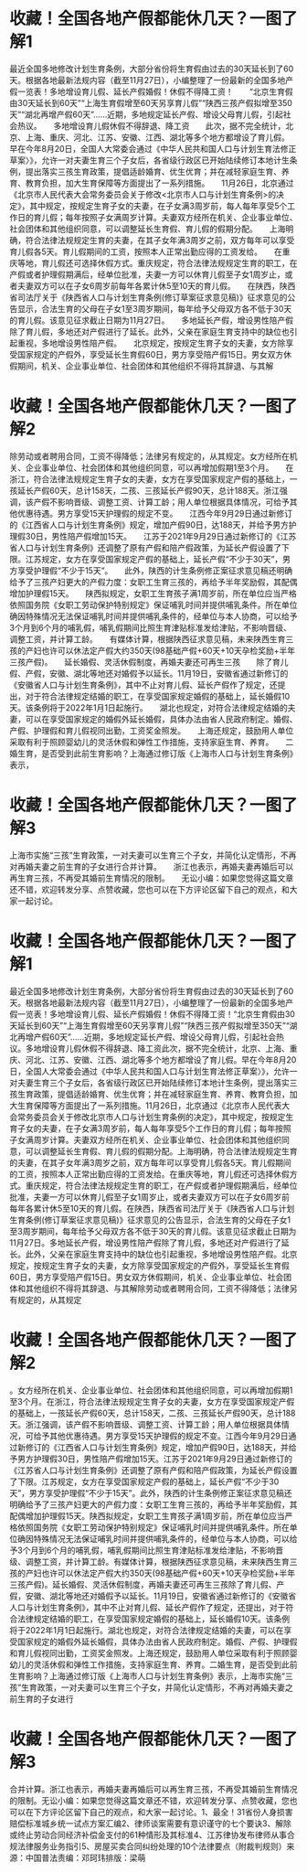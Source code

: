 # 收藏！全国各地产假都能休几天？一图了解1

 最近全国多地修改计划生育条例，大部分省份将生育假由过去的30天延长到了60天。根据各地最新法规内容（截至11月27日），小编整理了一份最新的全国多地产假一览表！多地增设育儿假、延长产假婚假！休假不得降工资！　　“北京生育假由30天延长到60天”“上海生育假增至60天另享育儿假”“陕西三孩产假拟增至350天”“湖北再增产假60天”……近期，多地规定延长产假、增设父母育儿假，引起社会热议。　　多地增设育儿假休假不得辞退、降工资　　此次，据不完全统计，北京、上海、重庆、河北、江苏、安徽、江西、湖北等多个地方都增设了育儿假。　　早在今年8月20日，全国人大常委会通过《中华人民共和国人口与计划生育法修正草案〉》，允许一对夫妻生育三个子女后，各省级行政区已开始陆续修订本地计生条例，提出落实三孩生育政策，提倡适龄婚育、优生优育；并在减轻家庭生育、养育、教育负担，加大生育保障等方面提出了一系列措施。　　11月26日，北京通过《北京市人民代表大会常务委员会关于修改&lt;北京市人口与计划生育条例&gt;的决定》，其中规定，按规定生育子女的夫妻，在子女满3周岁前，每人每年享受5个工作日的育儿假；每年按照子女满周岁计算。夫妻双方经所在机关、企业事业单位、社会团体和其他组织同意，可以调整延长生育假、育儿假的假期分配。　　上海明确，符合法律法规规定生育的夫妻，在其子女年满3周岁之前，双方每年可以享受育儿假各5天。育儿假期间的工资，按照本人正常出勤应得的工资发给。　　在重庆等地，育儿假还可选择休假方式。重庆规定，符合法律法规规定生育的职工，在产假或者护理假期满后，经单位批准，夫妻一方可以休育儿假至子女1周岁止，或者夫妻双方可以在子女6周岁前每年各累计休5至10天的育儿假。　　在陕西，陕西省司法厅关于《陕西省人口与计划生育条例(修订草案征求意见稿)》征求意见的公告显示，合法生育的父母在子女1至3周岁期间，每年给予父母双方各不低于30天的育儿假。该意见征求截止日期为11月27日。　　多地延长产假，增设男性陪产假　　除了育儿假，多地还对产假进行了延长。此外，父亲在家庭生育支持中的缺位也引起重视，多地增设男性陪产假。　　北京规定，按规定生育子女的夫妻，女方除享受国家规定的产假外，享受延长生育假60日，男方享受陪产假15日。男女双方休假期间，机关、企业事业单位、社会团体和其他组织不得将其辞退、与其解

# 收藏！全国各地产假都能休几天？一图了解2

除劳动或者聘用合同，工资不得降低；法律另有规定的，从其规定。女方经所在机关、企业事业单位、社会团体和其他组织同意，可以再增加假期1至3个月。　　在浙江，符合法律法规规定生育子女的夫妻，女方在享受国家规定产假的基础上，一孩延长产假60天，总计158天，二孩、三孩延长产假90天，总计188天。浙江强调，该产假不影响晋级、调整工资、计算工龄；用人单位根据具体情况，可给予其他优惠待遇。男方享受15天护理假的规定不变。　　江西今年9月29日通过新修订的《江西省人口与计划生育条例》规定，增加产假90日，达188天，并给予男方护理假30日，男性陪产假增加15天。　　江苏于2021年9月29日通过新修订的《江苏省人口与计划生育条例》还调整了原有产假和陪产假政策，为延长产假设置了下限。江苏规定，女方在享受国家规定产假的基础上，延长产假“不少于30天”，男方享受护理假“不少于15天”。　　此外，陕西的计生条例修正案征求意见稿还明确给予了三孩产妇更大的产假力度：女职工生育三孩的，再给予半年奖励假，其配偶增加护理假15天。　　陕西拟规定，女职工生育孩子满1周岁前，所在单位应当严格依照国务院《女职工劳动保护特别规定》保证哺乳时间并提供哺乳条件。所在单位确因特殊情况无法保证哺乳时间并提供哺乳条件的，经单位与本人协商，可以给予3个月到6个月的哺乳假，哺乳假期间比照生育津贴标准发给津贴，不影响晋级、调整工资，并计算工龄。　　有媒体计算，根据陕西征求意见稿，未来陕西生育三孩的产妇也许可以休法定产假大约350天(98基础产假+60天+10天孕检奖励+半年三孩产假)。　　延长婚假、灵活休假制度，再婚夫妻还可再生三孩　　除了育儿假、产假，安徽、湖北等地还对婚假予以延长。11月19日，安徽省通过新修订的《安徽省人口与计划生育条例》，其中不止对育儿假、延长产假作了规定，还提出，对于符合法律规定结婚的职工，在享受国家规定婚假的基础上，延长婚假10天。该条例将于2022年1月1日起施行。　　湖北也规定，对符合法律规定结婚的夫妻，可以在享受国家规定的婚假外延长婚假，具体办法由省人民政府制定。婚假、产假、护理假和育儿假视同出勤，工资奖金照发。　　上海还规定，鼓励用人单位采取有利于照顾婴幼儿的灵活休假和弹性工作措施，支持家庭生育、养育。　　二婚生育，是否受到此前生育影响？上海通过修订版《上海市人口与计划生育条例》表示，

# 收藏！全国各地产假都能休几天？一图了解3

上海市实施“三孩”生育政策，一对夫妻可以生育三个子女，并简化认定情形，不再对再婚夫妻之前生育的子女进行合并计算。　　浙江也表示，再婚夫妻再婚后可以再生育三孩，不再受其婚前生育情况的限制。　　无讼小编：如果您觉得这篇文章还不错，欢迎转发分享、点赞收藏，您也可以在下方评论区留下自己的观点，和大家一起讨论。

# 收藏！全国各地产假都能休几天？一图了解1

最近全国多地修改计划生育条例，大部分省份将生育假由过去的30天延长到了60天。根据各地最新法规内容（截至11月27日），小编整理了一份最新的全国多地产假一览表！多地增设育儿假、延长产假婚假！休假不得降工资！“北京生育假由30天延长到60天”“上海生育假增至60天另享育儿假”“陕西三孩产假拟增至350天”“湖北再增产假60天”……近期，多地规定延长产假、增设父母育儿假，引起社会热议。多地增设育儿假休假不得辞退、降工资此次，据不完全统计，北京、上海、重庆、河北、江苏、安徽、江西、湖北等多个地方都增设了育儿假。早在今年8月20日，全国人大常委会通过《中华人民共和国人口与计划生育法修正草案〉》，允许一对夫妻生育三个子女后，各省级行政区已开始陆续修订本地计生条例，提出落实三孩生育政策，提倡适龄婚育、优生优育；并在减轻家庭生育、养育、教育负担，加大生育保障等方面提出了一系列措施。11月26日，北京通过《北京市人民代表大会常务委员会关于修改北京市人口与计划生育条例的决定》，其中规定，按规定生育子女的夫妻，在子女满3周岁前，每人每年享受5个工作日的育儿假；每年按照子女满周岁计算。夫妻双方经所在机关、企业事业单位、社会团体和其他组织同意，可以调整延长生育假、育儿假的假期分配。上海明确，符合法律法规规定生育的夫妻，在其子女年满3周岁之前，双方每年可以享受育儿假各5天。育儿假期间的工资，按照本人正常出勤应得的工资发给。在重庆等地，育儿假还可选择休假方式。重庆规定，符合法律法规规定生育的职工，在产假或者护理假期满后，经单位批准，夫妻一方可以休育儿假至子女1周岁止，或者夫妻双方可以在子女6周岁前每年各累计休5至10天的育儿假。在陕西，陕西省司法厅关于《陕西省人口与计划生育条例(修订草案征求意见稿)》征求意见的公告显示，合法生育的父母在子女1至3周岁期间，每年给予父母双方各不低于30天的育儿假。该意见征求截止日期为11月27日。多地延长产假，增设男性陪产假除了育儿假，多地还对产假进行了延长。此外，父亲在家庭生育支持中的缺位也引起重视，多地增设男性陪产假。北京规定，按规定生育子女的夫妻，女方除享受国家规定的产假外，享受延长生育假60日，男方享受陪产假15日。男女双方休假期间，机关、企业事业单位、社会团体和其他组织不得将其辞退、与其解除劳动或者聘用合同，工资不得降低；法律另有规定的，从其规定

# 收藏！全国各地产假都能休几天？一图了解2

。女方经所在机关、企业事业单位、社会团体和其他组织同意，可以再增加假期1至3个月。在浙江，符合法律法规规定生育子女的夫妻，女方在享受国家规定产假的基础上，一孩延长产假60天，总计158天，二孩、三孩延长产假90天，总计188天。浙江强调，该产假不影响晋级、调整工资、计算工龄；用人单位根据具体情况，可给予其他优惠待遇。男方享受15天护理假的规定不变。江西今年9月29日通过新修订的《江西省人口与计划生育条例》规定，增加产假90日，达188天，并给予男方护理假30日，男性陪产假增加15天。江苏于2021年9月29日通过新修订的《江苏省人口与计划生育条例》还调整了原有产假和陪产假政策，为延长产假设置了下限。江苏规定，女方在享受国家规定产假的基础上，延长产假“不少于30天”，男方享受护理假“不少于15天”。此外，陕西的计生条例修正案征求意见稿还明确给予了三孩产妇更大的产假力度：女职工生育三孩的，再给予半年奖励假，其配偶增加护理假15天。陕西拟规定，女职工生育孩子满1周岁前，所在单位应当严格依照国务院《女职工劳动保护特别规定》保证哺乳时间并提供哺乳条件。所在单位确因特殊情况无法保证哺乳时间并提供哺乳条件的，经单位与本人协商，可以给予3个月到6个月的哺乳假，哺乳假期间比照生育津贴标准发给津贴，不影响晋级、调整工资，并计算工龄。有媒体计算，根据陕西征求意见稿，未来陕西生育三孩的产妇也许可以休法定产假大约350天(98基础产假+60天+10天孕检奖励+半年三孩产假)。延长婚假、灵活休假制度，再婚夫妻还可再生三孩除了育儿假、产假，安徽、湖北等地还对婚假予以延长。11月19日，安徽省通过新修订的《安徽省人口与计划生育条例》，其中不止对育儿假、延长产假作了规定，还提出，对于符合法律规定结婚的职工，在享受国家规定婚假的基础上，延长婚假10天。该条例将于2022年1月1日起施行。湖北也规定，对符合法律规定结婚的夫妻，可以在享受国家规定的婚假外延长婚假，具体办法由省人民政府制定。婚假、产假、护理假和育儿假视同出勤，工资奖金照发。上海还规定，鼓励用人单位采取有利于照顾婴幼儿的灵活休假和弹性工作措施，支持家庭生育、养育。二婚生育，是否受到此前生育影响？上海通过修订版《上海市人口与计划生育条例》表示，上海市实施“三孩”生育政策，一对夫妻可以生育三个子女，并简化认定情形，不再对再婚夫妻之前生育的子女进行

# 收藏！全国各地产假都能休几天？一图了解3

合并计算。浙江也表示，再婚夫妻再婚后可以再生育三孩，不再受其婚前生育情况的限制。无讼小编：如果您觉得这篇文章还不错，欢迎转发分享、点赞收藏，您也可以在下方评论区留下自己的观点，和大家一起讨论。1、最全！31省份人身损害赔偿标准城乡统一试点方案汇编2、律师谈案需要有意识谨守的七个要诀3、解除或终止劳动合同经济补偿金支付的61种情形及其标准4、江苏律协发布律师从事合规法律服务业务指引5、房屋买卖合同纠纷处理的10个法律要点（附裁判规则）来源：中国普法责编：邓珂玮排版：梁萌


